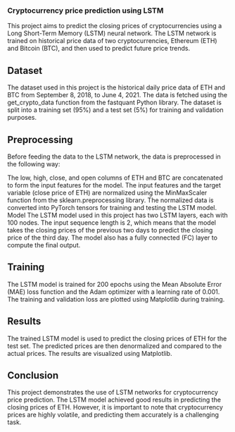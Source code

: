 ### Cryptocurrency price prediction using LSTM
This project aims to predict the closing prices of cryptocurrencies using a Long Short-Term Memory (LSTM) neural network. The LSTM network is trained on historical price data of two cryptocurrencies, Ethereum (ETH) and Bitcoin (BTC), and then used to predict future price trends.

## Dataset
The dataset used in this project is the historical daily price data of ETH and BTC from September 8, 2018, to June 4, 2021. The data is fetched using the get_crypto_data function from the fastquant Python library. The dataset is split into a training set (95%) and a test set (5%) for training and validation purposes.

## Preprocessing
Before feeding the data to the LSTM network, the data is preprocessed in the following way:

The low, high, close, and open columns of ETH and BTC are concatenated to form the input features for the model.
The input features and the target variable (close price of ETH) are normalized using the MinMaxScaler function from the sklearn.preprocessing library.
The normalized data is converted into PyTorch tensors for training and testing the LSTM model.
Model
The LSTM model used in this project has two LSTM layers, each with 100 nodes. The input sequence length is 2, which means that the model takes the closing prices of the previous two days to predict the closing price of the third day. The model also has a fully connected (FC) layer to compute the final output.

## Training
The LSTM model is trained for 200 epochs using the Mean Absolute Error (MAE) loss function and the Adam optimizer with a learning rate of 0.001. The training and validation loss are plotted using Matplotlib during training.

## Results
The trained LSTM model is used to predict the closing prices of ETH for the test set. The predicted prices are then denormalized and compared to the actual prices. The results are visualized using Matplotlib.

## Conclusion
This project demonstrates the use of LSTM networks for cryptocurrency price prediction. The LSTM model achieved good results in predicting the closing prices of ETH. However, it is important to note that cryptocurrency prices are highly volatile, and predicting them accurately is a challenging task.
